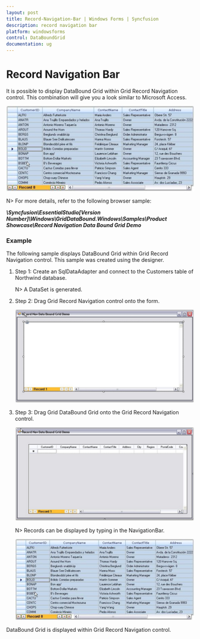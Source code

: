 ```yaml
---
layout: post
title: Record-Navigation-Bar | Windows Forms | Syncfusion
description: record navigation bar
platform: windowsforms
control: DataBoundGrid
documentation: ug
---
```


# Record Navigation Bar

It is possible to display DataBound Grid within Grid Record Navigation control. This combination will give you a look similar to Microsoft Access.

![](Record-Navigation-Bar_images/Record-Navigation-Bar_img1.jpeg)



N> For more details, refer to the following browser sample:

**_<Install Location>\Syncfusion\EssentialStudio\[Version Number]\Windows\GridDataBound.Windows\Samples\Product Showcase\Record Navigation Data Bound Grid Demo_**

### Example

The following sample displays DataBound Grid within Grid Record Navigation control. This sample was created using the designer. 

1. Step 1: Create an SqlDataAdapter and connect to the Customers table of Northwind database. 

   

   N> A DataSet is generated.

2. Step 2: Drag Grid Record Navigation control onto the form.

   ![](Record-Navigation-Bar_images/Record-Navigation-Bar_img4.png) 





3. Step 3: Drag Grid DataBound Grid onto the Grid Record Navigation control.

   ![](Record-Navigation-Bar_images/Record-Navigation-Bar_img5.png) 



   N> Records can be displayed by typing in the NavigationBar.

   ![](Record-Navigation-Bar_images/Record-Navigation-Bar_img7.jpeg) 


DataBound Grid is displayed within Grid Record Navigation control.

